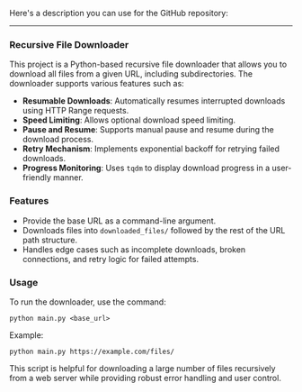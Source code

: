 Here's a description you can use for the GitHub repository:

---

### Recursive File Downloader

This project is a Python-based recursive file downloader that allows you to download all files from a given URL, including subdirectories. The downloader supports various features such as:

- **Resumable Downloads**: Automatically resumes interrupted downloads using HTTP Range requests.
- **Speed Limiting**: Allows optional download speed limiting.
- **Pause and Resume**: Supports manual pause and resume during the download process.
- **Retry Mechanism**: Implements exponential backoff for retrying failed downloads.
- **Progress Monitoring**: Uses `tqdm` to display download progress in a user-friendly manner.

### Features
- Provide the base URL as a command-line argument.
- Downloads files into `downloaded_files/` followed by the rest of the URL path structure.
- Handles edge cases such as incomplete downloads, broken connections, and retry logic for failed attempts.

### Usage
To run the downloader, use the command:
```
python main.py <base_url>
```

Example:
```
python main.py https://example.com/files/
```

This script is helpful for downloading a large number of files recursively from a web server while providing robust error handling and user control. 
